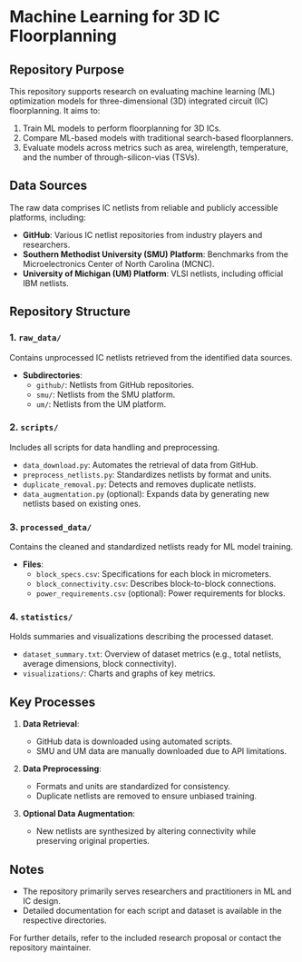 
# Machine Learning for 3D IC Floorplanning

## Repository Purpose

This repository supports research on evaluating machine learning (ML) optimization models for three-dimensional (3D) integrated circuit (IC) floorplanning. It aims to:

1. Train ML models to perform floorplanning for 3D ICs.
2. Compare ML-based models with traditional search-based floorplanners.
3. Evaluate models across metrics such as area, wirelength, temperature, and the number of through-silicon-vias (TSVs).

## Data Sources

The raw data comprises IC netlists from reliable and publicly accessible platforms, including:

- **GitHub**: Various IC netlist repositories from industry players and researchers.
- **Southern Methodist University (SMU) Platform**: Benchmarks from the Microelectronics Center of North Carolina (MCNC).
- **University of Michigan (UM) Platform**: VLSI netlists, including official IBM netlists.

## Repository Structure

### 1. `raw_data/`

Contains unprocessed IC netlists retrieved from the identified data sources. 

- **Subdirectories**: 
  - `github/`: Netlists from GitHub repositories.
  - `smu/`: Netlists from the SMU platform.
  - `um/`: Netlists from the UM platform.

### 2. `scripts/`

Includes all scripts for data handling and preprocessing.

- `data_download.py`: Automates the retrieval of data from GitHub.
- `preprocess_netlists.py`: Standardizes netlists by format and units.
- `duplicate_removal.py`: Detects and removes duplicate netlists.
- `data_augmentation.py` (optional): Expands data by generating new netlists based on existing ones.

### 3. `processed_data/`

Contains the cleaned and standardized netlists ready for ML model training.

- **Files**:
  - `block_specs.csv`: Specifications for each block in micrometers.
  - `block_connectivity.csv`: Describes block-to-block connections.
  - `power_requirements.csv` (optional): Power requirements for blocks.

### 4. `statistics/`

Holds summaries and visualizations describing the processed dataset.

- `dataset_summary.txt`: Overview of dataset metrics (e.g., total netlists, average dimensions, block connectivity).
- `visualizations/`: Charts and graphs of key metrics.

## Key Processes

1. **Data Retrieval**:
   - GitHub data is downloaded using automated scripts.
   - SMU and UM data are manually downloaded due to API limitations.

2. **Data Preprocessing**:
   - Formats and units are standardized for consistency.
   - Duplicate netlists are removed to ensure unbiased training.

3. **Optional Data Augmentation**:
   - New netlists are synthesized by altering connectivity while preserving original properties.

## Notes

- The repository primarily serves researchers and practitioners in ML and IC design.
- Detailed documentation for each script and dataset is available in the respective directories.

For further details, refer to the included research proposal or contact the repository maintainer.
